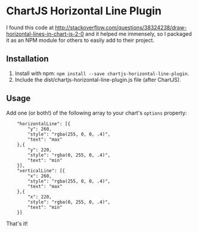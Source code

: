 # ChartJS Horizontal Line Plugin

I found this code at http://stackoverflow.com/questions/38324238/draw-horizontal-lines-in-chart-js-2-0 and it helped me immensely, so I packaged it as an NPM module for others to easily add to their project.

## Installation

1. Install with npm: `npm install --save chartjs-horizontal-line-plugin`. 
2. Include the dist/chartjs-horizontal-line-plugin.js file (after ChartJS).

## Usage

Add one (or both!) of the following array to your chart's `options` property:

```
    "horizontalLine": [{
        "y": 260,
        "style": "rgba(255, 0, 0, .4)",
        "text": "max"
    },{
        "y": 220,
        "style": "rgba(0, 255, 0, .4)",
        "text": "min"
    }],
    "verticalLine": [{
        "x": 260,
        "style": "rgba(255, 0, 0, .4)",
        "text": "max"
    },{
        "x": 220,
        "style": "rgba(0, 255, 0, .4)",
        "text": "min"
    }]
```

That's it!